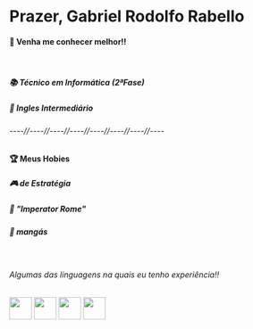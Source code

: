 <h1>Prazer, Gabriel Rodolfo Rabello</h1>

<div>
  <h4>👋 Venha me conhecer melhor!!</h4><br>
  <h5>📚 Técnico em Informática (2ªFase)</h5>
  <h5>📣 Ingles Intermediário</h5>
  <h6>----//----//----//----//----//----//----//----</h6>
  <h4>🏆 Meus Hobies</h4>
  <h5>🎮 de Estratégia</h5>
  <h5>🥇 "Imperator Rome"</h5>
  <h5>📖 mangás</h5>





  <br><h6>Algumas das linguagens na quais eu tenho experiência!!</h6>
  <img src="https://cdn.jsdelivr.net/gh/devicons/devicon/icons/python/python-original-wordmark.svg" width="40" height="40"/>
  <img src="https://cdn.jsdelivr.net/gh/devicons/devicon/icons/arduino/arduino-original-wordmark.svg" width="40" height="40"/>
  <img src="https://cdn.jsdelivr.net/gh/devicons/devicon/icons/html5/html5-plain-wordmark.svg" width="40" height="40"/>
  <img src="https://cdn.jsdelivr.net/gh/devicons/devicon/icons/mysql/mysql-original-wordmark.svg" width="40" height="40"/>             
</div>
